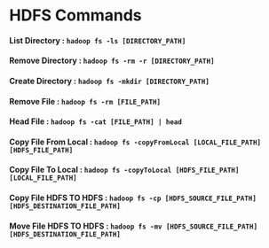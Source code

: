 # HDFS Commands


#### List Directory : `hadoop fs -ls [DIRECTORY_PATH]`

#### Remove Directory : `hadoop fs -rm -r [DIRECTORY_PATH]`

#### Create Directory : `hadoop fs -mkdir [DIRECTORY_PATH]`

#### Remove File : `hadoop fs -rm [FILE_PATH]`

#### Head File : `hadoop fs -cat [FILE_PATH] | head`

#### Copy File From Local : `hadoop fs -copyFromLocal [LOCAL_FILE_PATH] [HDFS_FILE_PATH]`

#### Copy File To Local : `hadoop fs -copyToLocal [HDFS_FILE_PATH] [LOCAL_FILE_PATH]`

#### Copy File HDFS TO HDFS : `hadoop fs -cp [HDFS_SOURCE_FILE_PATH] [HDFS_DESTINATION_FILE_PATH]`

#### Move File HDFS TO HDFS : `hadoop fs -mv [HDFS_SOURCE_FILE_PATH] [HDFS_DESTINATION_FILE_PATH]`
